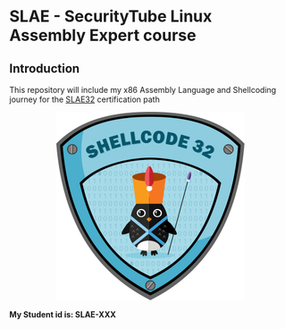# SLAE - SecurityTube Linux Assembly Expert course

## Introduction

This repository will include my x86 Assembly Language and Shellcoding journey for the [SLAE32](https://www.pentesteracademy.com/course?id=3) certification path

<p align="center"> 
<img src="https://raw.githubusercontent.com/NagliNagli/SLAE/master/images/slae.png">
</p>

**My Student id is: SLAE-XXX**
